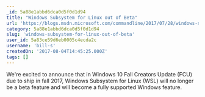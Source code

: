 ```yaml
---
_id: 5a88e1abbd6dca0d5f0d1d94
title: "Windows Subsystem for Linux out of Beta"
url: 'https://blogs.msdn.microsoft.com/commandline/2017/07/28/windows-subsystem-for-linux-out-of-beta/'
category: 5a88e1abbd6dca0d5f0d1d94
slug: 'windows-subsystem-for-linux-out-of-beta'
user_id: 5a83ce59d6eb0005c4ecda2c
username: 'bill-s'
createdOn: '2017-08-04T14:45:25.000Z'
tags: []
---
```


We're excited to announce that in Windows 10 Fall Creators Update (FCU) due to ship in fall 2017, Windows Subsystem for Linux (WSL) will no longer be a beta feature and will become a fully supported Windows feature. 
